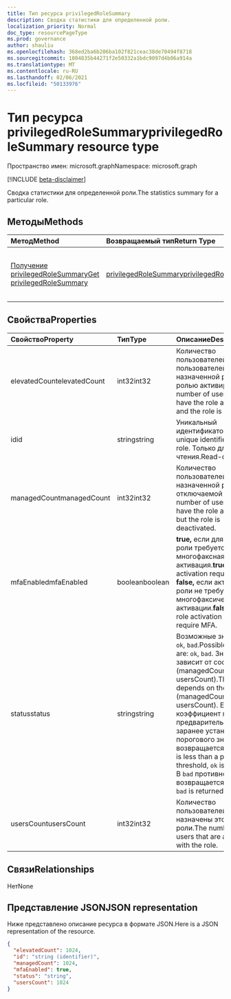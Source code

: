 ```yaml
---
title: Тип ресурса privilegedRoleSummary
description: Сводка статистики для определенной роли.
localization_priority: Normal
doc_type: resourcePageType
ms.prod: governance
author: shauliu
ms.openlocfilehash: 368ed2ba6b206ba102f821ceac38de70494f8718
ms.sourcegitcommit: 1004835b44271f2e50332a1bdc9097d4b06a914a
ms.translationtype: MT
ms.contentlocale: ru-RU
ms.lasthandoff: 02/06/2021
ms.locfileid: "50133976"
---
```

# <a name="privilegedrolesummary-resource-type"></a><span data-ttu-id="9e38f-103">Тип ресурса privilegedRoleSummary</span><span class="sxs-lookup"><span data-stu-id="9e38f-103">privilegedRoleSummary resource type</span></span>

<span data-ttu-id="9e38f-104">Пространство имен: microsoft.graph</span><span class="sxs-lookup"><span data-stu-id="9e38f-104">Namespace: microsoft.graph</span></span>

[!INCLUDE [beta-disclaimer](../../includes/beta-disclaimer.md)]

<span data-ttu-id="9e38f-105">Сводка статистики для определенной роли.</span><span class="sxs-lookup"><span data-stu-id="9e38f-105">The statistics summary for a particular role.</span></span>


## <a name="methods"></a><span data-ttu-id="9e38f-106">Методы</span><span class="sxs-lookup"><span data-stu-id="9e38f-106">Methods</span></span>

| <span data-ttu-id="9e38f-107">Метод</span><span class="sxs-lookup"><span data-stu-id="9e38f-107">Method</span></span>           | <span data-ttu-id="9e38f-108">Возвращаемый тип</span><span class="sxs-lookup"><span data-stu-id="9e38f-108">Return Type</span></span>    |<span data-ttu-id="9e38f-109">Описание</span><span class="sxs-lookup"><span data-stu-id="9e38f-109">Description</span></span>|
|:---------------|:--------|:----------|
|[<span data-ttu-id="9e38f-110">Получение privilegedRoleSummary</span><span class="sxs-lookup"><span data-stu-id="9e38f-110">Get privilegedRoleSummary</span></span>](../api/privilegedrolesummary-get.md) | [<span data-ttu-id="9e38f-111">privilegedRoleSummary</span><span class="sxs-lookup"><span data-stu-id="9e38f-111">privilegedRoleSummary</span></span>](privilegedrolesummary.md) |<span data-ttu-id="9e38f-112">Чтение свойств и связей объекта privilegedRoleSummary.</span><span class="sxs-lookup"><span data-stu-id="9e38f-112">Read properties and relationships of privilegedRoleSummary object.</span></span>|

## <a name="properties"></a><span data-ttu-id="9e38f-113">Свойства</span><span class="sxs-lookup"><span data-stu-id="9e38f-113">Properties</span></span>
| <span data-ttu-id="9e38f-114">Свойство</span><span class="sxs-lookup"><span data-stu-id="9e38f-114">Property</span></span>     | <span data-ttu-id="9e38f-115">Тип</span><span class="sxs-lookup"><span data-stu-id="9e38f-115">Type</span></span>   |<span data-ttu-id="9e38f-116">Описание</span><span class="sxs-lookup"><span data-stu-id="9e38f-116">Description</span></span>|
|:---------------|:--------|:----------|
|<span data-ttu-id="9e38f-117">elevatedCount</span><span class="sxs-lookup"><span data-stu-id="9e38f-117">elevatedCount</span></span>|<span data-ttu-id="9e38f-118">int32</span><span class="sxs-lookup"><span data-stu-id="9e38f-118">int32</span></span>|<span data-ttu-id="9e38f-119">Количество пользователей, для пользователей с назначенной ролью и ролью активируется.</span><span class="sxs-lookup"><span data-stu-id="9e38f-119">The number of users that have the role assigned and the role is activated.</span></span>|
|<span data-ttu-id="9e38f-120">id</span><span class="sxs-lookup"><span data-stu-id="9e38f-120">id</span></span>|<span data-ttu-id="9e38f-121">string</span><span class="sxs-lookup"><span data-stu-id="9e38f-121">string</span></span>| <span data-ttu-id="9e38f-122">Уникальный идентификатор роли.</span><span class="sxs-lookup"><span data-stu-id="9e38f-122">The unique identifier for the role.</span></span> <span data-ttu-id="9e38f-123">Только для чтения.</span><span class="sxs-lookup"><span data-stu-id="9e38f-123">Read-only.</span></span>|
|<span data-ttu-id="9e38f-124">managedCount</span><span class="sxs-lookup"><span data-stu-id="9e38f-124">managedCount</span></span>|<span data-ttu-id="9e38f-125">int32</span><span class="sxs-lookup"><span data-stu-id="9e38f-125">int32</span></span>|<span data-ttu-id="9e38f-126">Количество пользователей с назначенной ролью, но отключаемой ролью.</span><span class="sxs-lookup"><span data-stu-id="9e38f-126">The number of users that have the role assigned but the role is deactivated.</span></span>|
|<span data-ttu-id="9e38f-127">mfaEnabled</span><span class="sxs-lookup"><span data-stu-id="9e38f-127">mfaEnabled</span></span>|<span data-ttu-id="9e38f-128">boolean</span><span class="sxs-lookup"><span data-stu-id="9e38f-128">boolean</span></span>|<span data-ttu-id="9e38f-129">**true,** если для активации роли требуется многофаксная активация.</span><span class="sxs-lookup"><span data-stu-id="9e38f-129">**true** if the role activation requires MFA.</span></span> <span data-ttu-id="9e38f-130">**false,** если активация роли не требует многофаксической активации.</span><span class="sxs-lookup"><span data-stu-id="9e38f-130">**false** if the role activation doesn't require MFA.</span></span>|
|<span data-ttu-id="9e38f-131">status</span><span class="sxs-lookup"><span data-stu-id="9e38f-131">status</span></span>|<span data-ttu-id="9e38f-132">string</span><span class="sxs-lookup"><span data-stu-id="9e38f-132">string</span></span>| <span data-ttu-id="9e38f-133">Возможные значения: `ok`, `bad`.</span><span class="sxs-lookup"><span data-stu-id="9e38f-133">Possible values are: `ok`, `bad`.</span></span> <span data-ttu-id="9e38f-134">Значение зависит от соотношения (managedCount / usersCount).</span><span class="sxs-lookup"><span data-stu-id="9e38f-134">The value depends on the ratio of (managedCount / usersCount).</span></span> <span data-ttu-id="9e38f-135">Если коэффициент меньше предварительно заранее установленного порогового значения, `ok` возвращается.</span><span class="sxs-lookup"><span data-stu-id="9e38f-135">If the ratio is less than a predefined threshold, `ok` is returned.</span></span> <span data-ttu-id="9e38f-136">В `bad` противном случае возвращается.</span><span class="sxs-lookup"><span data-stu-id="9e38f-136">Otherwise, `bad` is returned.</span></span>|
|<span data-ttu-id="9e38f-137">usersCount</span><span class="sxs-lookup"><span data-stu-id="9e38f-137">usersCount</span></span>|<span data-ttu-id="9e38f-138">int32</span><span class="sxs-lookup"><span data-stu-id="9e38f-138">int32</span></span>|<span data-ttu-id="9e38f-139">Количество пользователей, которые назначены этой роли.</span><span class="sxs-lookup"><span data-stu-id="9e38f-139">The number of users that are assigned with the role.</span></span>|

## <a name="relationships"></a><span data-ttu-id="9e38f-140">Связи</span><span class="sxs-lookup"><span data-stu-id="9e38f-140">Relationships</span></span>
<span data-ttu-id="9e38f-141">Нет</span><span class="sxs-lookup"><span data-stu-id="9e38f-141">None</span></span>


## <a name="json-representation"></a><span data-ttu-id="9e38f-142">Представление JSON</span><span class="sxs-lookup"><span data-stu-id="9e38f-142">JSON representation</span></span>

<span data-ttu-id="9e38f-143">Ниже представлено описание ресурса в формате JSON.</span><span class="sxs-lookup"><span data-stu-id="9e38f-143">Here is a JSON representation of the resource.</span></span>

<!-- {
  "blockType": "resource",
  "optionalProperties": [

  ],
  "@odata.type": "microsoft.graph.privilegedRoleSummary"
}-->

```json
{
  "elevatedCount": 1024,
  "id": "string (identifier)",
  "managedCount": 1024,
  "mfaEnabled": true,
  "status": "string",
  "usersCount": 1024
}

```

<!-- uuid: 8fcb5dbc-d5aa-4681-8e31-b001d5168d79
2015-10-25 14:57:30 UTC -->
<!--
{
  "type": "#page.annotation",
  "description": "privilegedRoleSummary resource",
  "keywords": "",
  "section": "documentation",
  "tocPath": "",
  "suppressions": []
}
-->


